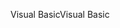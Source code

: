<span data-ttu-id="73a5a-101">Visual Basic</span><span class="sxs-lookup"><span data-stu-id="73a5a-101">Visual Basic</span></span>